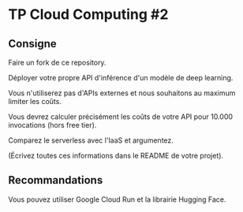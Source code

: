 # TP Cloud Computing #2

## Consigne

Faire un fork de ce repository.

Déployer votre propre API d'inférence d'un modèle de deep learning.

Vous n'utiliserez pas d'APIs externes et nous souhaitons au maximum limiter les coûts.

Vous devrez calculer précisément les coûts de votre API pour 10.000 invocations (hors free tier).
  
Comparez le serverless avec l'IaaS et argumentez.

(Écrivez toutes ces informations dans le README de votre projet).

## Recommandations

Vous pouvez utiliser Google Cloud Run et la librairie Hugging Face.
